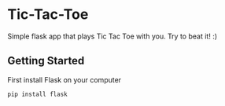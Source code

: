 Tic-Tac-Toe
===========

Simple flask app that plays Tic Tac Toe with you. Try to beat it! :)

## Getting Started
First install Flask on your computer
```
pip install flask
```
